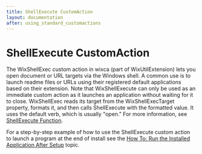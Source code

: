```yaml
---
title: ShellExecute CustomAction
layout: documentation
after: using_standard_customactions
---
```


# ShellExecute CustomAction

The WixShellExec custom action in wixca (part of WixUtilExtension) lets you open document or URL targets via the Windows shell. A common use is to launch readme files or URLs using their registered default applications based on their extension. Note that WixShellExecute can only be used as an immediate custom action as it launches an application without waiting for it to close. WixShellExec reads its target from the WixShellExecTarget property, formats it, and then calls ShellExecute with the formatted value. It uses the default verb, which is usually "open." For more information, see <a href="http://msdn.microsoft.com/library/bb762153.aspx" target="_blank">ShellExecute Function</a>.

For a step-by-step example of how to use the ShellExecute custom action to launch a program at the end of install see the <a href="run_program_after_install.htm">How To: Run the Installed Application After Setup</a> topic.
